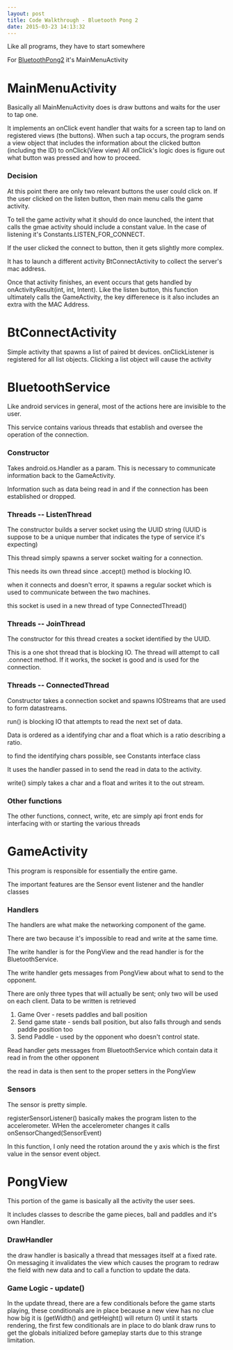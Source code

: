 ```yaml
---
layout: post
title: Code Walkthrough - Bluetooth Pong 2
date: 2015-03-23 14:13:32
---
```


Like all programs, they have to start somewhere

For [BluetoothPong2](https://github.com/adedomin/BluetoothPong2) it's MainMenuActivity

MainMenuActivity
================

Basically all MainMenuActivity does is draw buttons and waits for the user to tap one.

It implements an onClick event handler that waits for a screen tap to land on registered views (the buttons).
When such a tap occurs, the program sends a view object that includes the information about the clicked button (including the ID) to onClick(View view)
All onClick's logic does is figure out what button was pressed and how to proceed.  

### Decision

At this point there are only two relevant buttons the user could click on.
If the user clicked on the listen button, then main menu calls the game activity.

To tell the game activity what it should do once launched, the intent that calls the gmae activity should include a constant value.
In the case of listening it's Constants.LISTEN\_FOR\_CONNECT.

If the user clicked the connect to button, then it gets slightly more complex.

It has to launch a different activity BtConnectActivity to collect the server's mac address.

Once that activity finishes, an event occurs that gets handled by onActivityResult(int, int, Intent).
Like the listen button, this function ultimately calls the GameActivity, the key differenece is it also includes an extra with the MAC Address.

BtConnectActivity
=================

Simple activity that spawns a list of paired bt devices. onClickListener is registered for all list objects. Clicking a list object will cause the activity  

BluetoothService
================

Like android services in general, most of the actions here are invisible to the user.

This service contains various threads that establish and oversee the operation of the connection.

### Constructor

Takes android.os.Handler as a param.
This is necessary to communicate information back to the GameActivity.

Information such as data being read in and if the connection has been established or dropped.

### Threads -- ListenThread

The constructor builds a server socket using the UUID string (UUID is suppose to be a unique number that indicates the type of service it's expecting)

This thread simply spawns a server socket waiting for a connection.

This needs its own thread since .accept() method is blocking IO.

when it connects and doesn't error, it spawns a regular socket which is used to communicate between the two machines.

this socket is used in a new thread of type ConnectedThread()

### Threads -- JoinThread

The constructor for this thread creates a socket identified by the UUID.

This is a one shot thread that is blocking IO.
The thread will attempt to call .connect method.
If it works, the socket is good and is used for the connection.

### Threads -- ConnectedThread

Constructor takes a connection socket and spawns IOStreams that are used to form datastreams.

run() is blocking IO that attempts to read the next set of data.

Data is ordered as a identifying char and a float which is a ratio describing a ratio.

to find the identifying chars possible, see Constants interface class

It uses the handler passed in to send the read in data to the activity.

write() simply takes a char and a float and writes it to the out stream.

### Other functions

The other functions, connect, write, etc are simply api front ends for interfacing with or starting the various threads

GameActivity
============

This program is responsible for essentially the entire game.

The important features are the Sensor event listener and the handler classes

### Handlers

The handlers are what make the networking component of the game.

There are two because it's impossible to read and write at the same time.

The write handler is for the PongView and the read handler is for the BluetoothService.

The write handler gets messages from PongView about what to send to the opponent.

There are only three types that will actually be sent; only two will be used on each client. Data to be written is retrieved 

 1. Game Over - resets paddles and ball position
 2. Send game state - sends ball position, but also falls through and sends paddle position too
 3. Send Paddle - used by the opponent who doesn't control state.

Read handler gets messages from BluetoothService which contain data it read in from the other opponent

the read in data is then sent to the proper setters in the PongView

### Sensors

The sensor is pretty simple.

registerSensorListener() basically makes the program listen to the accelerometer.
WHen the accelerometer changes it calls onSensorChanged(SensorEvent)

In this function, I only need the rotation around the y axis which is the first value in the sensor event object.

PongView
========

This portion of the game is basically all the activity the user sees.

It includes classes to describe the game pieces, ball and paddles and it's own Handler.

### DrawHandler

the draw handler is basically a thread that messages itself at a fixed rate. On messaging it invalidates the view which causes the program to redraw the field with new data and to call a function to update the data.

### Game Logic - update()

In the update thread, there are a few conditionals before the game starts playing, these conditionals are in place because a new view has no clue how big it is (getWidth() and getHeight() will return 0) until it starts rendering, the first few conditionals are in place to do blank draw runs to get the globals initialized before gameplay starts due to this strange limitation.
